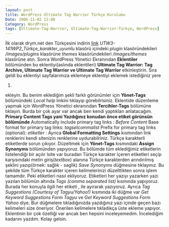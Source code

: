```yaml
---
layout: post
title: WordPress Ultimate Tag Warrior Türkçe Kurulumu
Date: 2006-11-02 12:00
Category: WordPress
tags: [Ultimate-Tag-Warrior, Ultimate-Tag-Warrior-Türkçe, WordPress]
---
```


İlk olarak drym.net den Türkçesini indirin [link][]
*UTW3-141WP2_Türkçe_karakter_uyumlu* klasörü içindeki *plugin*
klasöründekileri */images/plugins* klasörüne *themes*
klasöründekileri */images/themes* klasörüne atın.  Sonra
WordPress Yönetici Ekranından **Eklentiler** bölümünden bu
eklentiyi(aslında eklentileri) **Ultimate Tag Warrior: Tag Archive,
Ultimate Tag Warrior ve Ultimate Tag Warrior** etkinleştirin. Sıra geldi
bu eklentiyi sayfalarımıza eklemeye eklentiyi eklemek istediğiniz yere

1.

ekleyin. Bu benim eklediğim şekli farklı görünümler için **Yönet-Tags**
bölümündeki *Local help* linkini tıklayıp görebilrisiniz. Eklentide
düzenleme yapmak için WordPress Yönetici ekranından **Tercihler-Tags**
bölümüne tıklayın. Burda bir çok ayar var ancak ben kendi yaptıkları
anlatacağım. **Primary Content Tags yani Yazdığınız konudan önce etiket
görünsün bölümünde** Automatically include primary tag links : *Before
Content* Base format for primary tag links: *tagsetcommalist* Prefix for
primary tag links (optional): *etiketler :* Ayrıca **Global Formatting
Settings** kısmından link renklerini kendi sitenizin renklerine
uydurabilriniz. Türkçe karakterli etiketlerde sorun çıkıyor. Düzeltmek
için **Yönet-Tags** kısmındaki **Assign Synonyms** bölümünden yapıyoruz.
Bu bölümde tüm eklediğimiz etiketlerin listelendiği bir açılır lsite var
buradan Türkçe karakter içeren etiketleri seçip karşısındaki metin
giriş(*textbox*) alanına Türkçe karakterden arındırılmış şeklini
yazıp(örnek: sağlık - saglik) *Save Synonyms* düğmesine tıklayınız. Bu
şekilde tüm Türkçe karakter içeren kelimelerinizi düzelttikten sonra
işlem tamamdır. Peki etiketleri nasıl ekliyoruz. Etiketleri her yazıyı
yazarken yazı yazılan bölümün altında *Tags (comma separated list)*
kısmında yapıyoruz. Burada her konuyla ilgili her etiketi , ile ayırarak
yazıyoruz. Ayrıca *Tag Suggestions (Courtesy of Tagyu/Yahoo!)* kısmında
iki düğme var *Get Keyword Suggestions Form Tagyu* ve *Get Keyword
Suggestions Form Yahoo* diye. Bur düğmelere tıkladığınızda yazdığınız
yazı içinde geçen bazı kelimeleri size öneriyor. Önerilen kelimelere
tıkladıkça üste ekleme yapıyor. Eklentinin bir çok özelliği var ancak
ben hepsini inceleyemedim. İncelediğim kadarını yazdım. Kolay gelsin.


  [link]: http://www.dmry.net/wp-dosyalar/yuklenen/UTW3-141WP2_Turkce_karakter_uyumlu.rar
